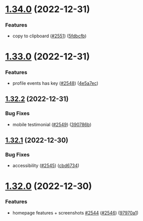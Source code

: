 # [1.34.0](https://github.com/EddieHubCommunity/LinkFree/compare/v1.33.0...v1.34.0) (2022-12-31)


### Features

* copy to clipboard ([#2551](https://github.com/EddieHubCommunity/LinkFree/issues/2551)) ([5fdbcfb](https://github.com/EddieHubCommunity/LinkFree/commit/5fdbcfb1b3161c1101e3d4b08faa2d9b799c552d))



# [1.33.0](https://github.com/EddieHubCommunity/LinkFree/compare/v1.32.2...v1.33.0) (2022-12-31)


### Features

* profile events has key ([#2548](https://github.com/EddieHubCommunity/LinkFree/issues/2548)) ([4e5a7ec](https://github.com/EddieHubCommunity/LinkFree/commit/4e5a7ecf0f364b269943fbd0dc3d06e0e740df95))



## [1.32.2](https://github.com/EddieHubCommunity/LinkFree/compare/v1.32.1...v1.32.2) (2022-12-31)


### Bug Fixes

* mobile testimonial ([#2549](https://github.com/EddieHubCommunity/LinkFree/issues/2549)) ([390786b](https://github.com/EddieHubCommunity/LinkFree/commit/390786b07e5af3edb62369dc03d3a3786ca1d0bb))



## [1.32.1](https://github.com/EddieHubCommunity/LinkFree/compare/v1.32.0...v1.32.1) (2022-12-30)


### Bug Fixes

* accessibility ([#2545](https://github.com/EddieHubCommunity/LinkFree/issues/2545)) ([cbd6734](https://github.com/EddieHubCommunity/LinkFree/commit/cbd67344b23bbfe98ddb96f6ddc94cb54bb685e8))



# [1.32.0](https://github.com/EddieHubCommunity/LinkFree/compare/v1.31.0...v1.32.0) (2022-12-30)


### Features

* homepage features + screenshots [#2544](https://github.com/EddieHubCommunity/LinkFree/issues/2544) ([#2546](https://github.com/EddieHubCommunity/LinkFree/issues/2546)) ([97970a1](https://github.com/EddieHubCommunity/LinkFree/commit/97970a11fec79947379ff907e0dbca499db0155b))



